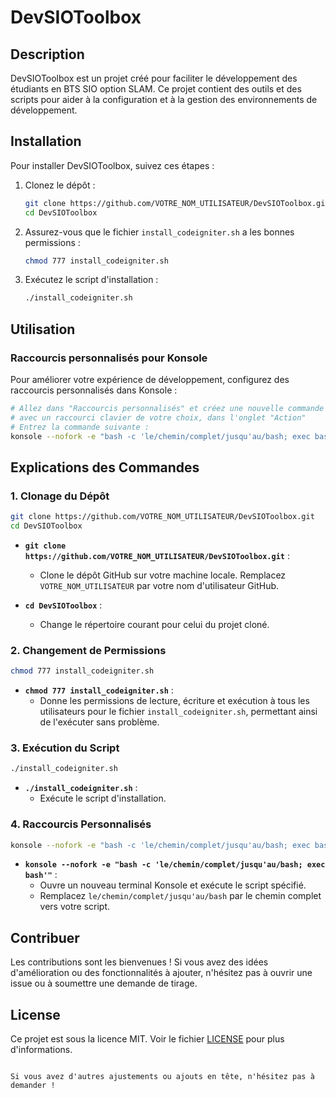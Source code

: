 # DevSIOToolbox

## Description

DevSIOToolbox est un projet créé pour faciliter le développement des étudiants en BTS SIO option SLAM. Ce projet contient des outils et des scripts pour aider à la configuration et à la gestion des environnements de développement.

## Installation

Pour installer DevSIOToolbox, suivez ces étapes :

1. Clonez le dépôt :
    ```bash
    git clone https://github.com/VOTRE_NOM_UTILISATEUR/DevSIOToolbox.git
    cd DevSIOToolbox
    ```

2. Assurez-vous que le fichier `install_codeigniter.sh` a les bonnes permissions :
    ```bash
    chmod 777 install_codeigniter.sh
    ```

3. Exécutez le script d'installation :
    ```bash
    ./install_codeigniter.sh
    ```

## Utilisation

### Raccourcis personnalisés pour Konsole

Pour améliorer votre expérience de développement, configurez des raccourcis personnalisés dans Konsole :

```bash
# Allez dans "Raccourcis personnalisés" et créez une nouvelle commande
# avec un raccourci clavier de votre choix, dans l'onglet "Action"
# Entrez la commande suivante :
konsole --nofork -e "bash -c 'le/chemin/complet/jusqu'au/bash; exec bash'"
```

## Explications des Commandes

### 1. Clonage du Dépôt

```bash
git clone https://github.com/VOTRE_NOM_UTILISATEUR/DevSIOToolbox.git
cd DevSIOToolbox
```
- **`git clone https://github.com/VOTRE_NOM_UTILISATEUR/DevSIOToolbox.git`** : 
  - Clone le dépôt GitHub sur votre machine locale. Remplacez `VOTRE_NOM_UTILISATEUR` par votre nom d'utilisateur GitHub.
  
- **`cd DevSIOToolbox`** : 
  - Change le répertoire courant pour celui du projet cloné.

### 2. Changement de Permissions

```bash
chmod 777 install_codeigniter.sh
```
- **`chmod 777 install_codeigniter.sh`** : 
  - Donne les permissions de lecture, écriture et exécution à tous les utilisateurs pour le fichier `install_codeigniter.sh`, permettant ainsi de l'exécuter sans problème.

### 3. Exécution du Script

```bash
./install_codeigniter.sh
```
- **`./install_codeigniter.sh`** : 
  - Exécute le script d'installation.

### 4. Raccourcis Personnalisés

```bash
konsole --nofork -e "bash -c 'le/chemin/complet/jusqu'au/bash; exec bash'"
```
- **`konsole --nofork -e "bash -c 'le/chemin/complet/jusqu'au/bash; exec bash'"`** : 
  - Ouvre un nouveau terminal Konsole et exécute le script spécifié. 
  - Remplacez `le/chemin/complet/jusqu'au/bash` par le chemin complet vers votre script.

## Contribuer

Les contributions sont les bienvenues ! Si vous avez des idées d'amélioration ou des fonctionnalités à ajouter, n'hésitez pas à ouvrir une issue ou à soumettre une demande de tirage.

## License

Ce projet est sous la licence MIT. Voir le fichier [LICENSE](LICENSE) pour plus d'informations.
```

Si vous avez d'autres ajustements ou ajouts en tête, n'hésitez pas à demander !
